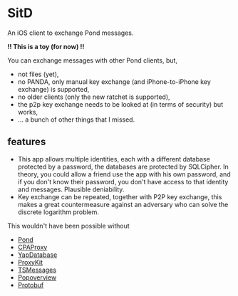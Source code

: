 # SitD
An iOS client to exchange Pond messages.

**!! This is a toy (for now) !!**

You can exchange messages with other Pond clients, but,
- not files (yet),
- no PANDA, only manual key exchange (and iPhone-to-iPhone key exchange) is supported,
- no older clients (only the new ratchet is supported),
- the p2p key exchange needs to be looked at (in terms of security) but works,
- ... a bunch of other things that I missed.

## features

- This app allows multiple identities, each with a different database protected by a password, the databases are protected by SQLCipher. In theory, you could allow a friend use the app with his own password, and if you don't know their password, you don't have access to that identity and messages. Plausible deniability.
- Key exchange can be repeated, together with P2P key exchange, this makes a great countermeasure against an adversary who can solve the discrete logarithm problem.

This wouldn't have been possible without
- [Pond](https://github.com/agl/pond)
- [CPAProxy](https://github.com/ursachec/CPAProxy)
- [YapDatabase](https://github.com/yapstudios/YapDatabase)
- [ProxyKit](https://github.com/chrisballinger/ProxyKit)
- [TSMessages](https://github.com/KrauseFx/TSMessages)
- [Popoverview](https://github.com/runway20/PopoverView)
- [Protobuf](https://github.com/google/protobuf)
